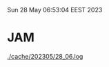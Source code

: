 Sun 28 May 06:53:04 EEST 2023
# JAM
<a href='./cache/202305/28_06.log'>./cache/202305/28_06.log</a>
